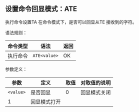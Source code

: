 ## 设置命令回显模式：ATE

执行命令设置TA 在命令模式下，是否可以回显从TE 接收到的字符。

 

语法规则：

| 命令类型 | 语法         | 返回 |
| -------- | ------------ | ---- |
| 执行命令 | `ATE<value>` | OK   |

 

参数定义：

| 参数      | 定义         | 取值 | 对取值的说明 |
| --------- | ------------ | ---- | ------------ |
| `<value>` | 是否回显     | 0    | 回显模式关闭 |
| 1         | 回显模式打开 |      |              |

